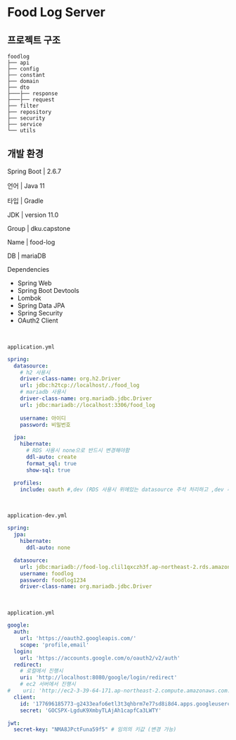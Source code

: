 # Food Log Server

## 프로젝트 구조

```
foodlog
├── api
├── config
├── constant
├── domain
├── dto
├───├── response
├───├── request
├── filter
├── repository
├── security
├── service
└── utils
```


## 개발 환경

Spring Boot | 2.6.7

언어 | Java 11

타입 | Gradle

JDK | version 11.0

Group | dku.capstone

Name | food-log

DB | mariaDB

Dependencies
- Spring Web
- Spring Boot Devtools
- Lombok
- Spring Data JPA
- Spring Security
- OAuth2 Client

<br>

``application.yml``

```yaml
spring:
  datasource:
    # h2 사용시
    driver-class-name: org.h2.Driver
    url: jdbc:h2tcp://localhost/./food_log
    # mariadb 사용시
    driver-class-name: org.mariadb.jdbc.Driver
    url: jdbc:mariadb://localhost:3306/food_log
    
    username: 아이디
    password: 비밀번호

  jpa:
    hibernate:
      # RDS 사용시 none으로 반드시 변경해야함
      ddl-auto: create
      format_sql: true
      show-sql: true

  profiles:
    include: oauth #,dev (RDS 사용시 위에있는 datasource 주석 처리하고 ,dev 추가)
```

<br/>

```application-dev.yml```
```yaml
spring:
  jpa:
    hibernate:
      ddl-auto: none

  datasource:
    url: jdbc:mariadb://food-log.clil1qxczh3f.ap-northeast-2.rds.amazonaws.com:3306/food_log
    username: foodlog
    password: foodlog1234
    driver-class-name: org.mariadb.jdbc.Driver
```

<br/>

```application.yml```

````yaml
google:
  auth:
    url: 'https://oauth2.googleapis.com/'
    scope: 'profile,email'
  login:
    url: 'https://accounts.google.com/o/oauth2/v2/auth'
  redirect:
    # 로컬에서 진행시
    uri: 'http://localhost:8080/google/login/redirect'
    # ec2 서버에서 진행시
#    uri: 'http://ec2-3-39-64-171.ap-northeast-2.compute.amazonaws.com:8080/google/login/redirect'
  client:
    id: '177696185773-g2433eafo6etl3t3qhbrm7e77sd8i8d4.apps.googleusercontent.com'
    secret: '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'

jwt:
  secret-key: "NMA8JPctFuna59f5" # 임의의 키값 (변경 가능)
````